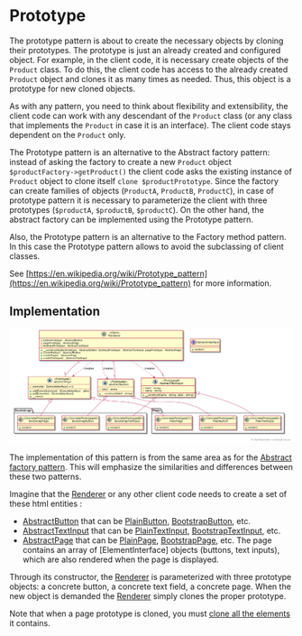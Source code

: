 Prototype
=========

The prototype pattern is about to create the necessary objects by cloning their prototypes. 
The prototype is just an already created and configured object.
For example, in the client code, it is necessary create objects of the `Product` class. 
To do this, the client code has access to the already created `Product` object and clones it as many times as needed.
Thus, this object is a prototype for new cloned objects.

As with any pattern, you need to think about flexibility and extensibility, the client code can work with any descendant 
of the `Product` class (or any class that implements the `Product` in case it is an interface). 
The client code stays dependent on the `Product` only. 

The Prototype pattern is an alternative to the Abstract factory pattern: 
instead of asking the factory to create a new `Product` object `$productFactory->getProduct()` the client code 
asks the existing instance of `Product` object to clone itself `clone $productPrototype`. 
Since the factory can create families of objects (`ProductA`, `ProductB`, `ProductC`),
in case of prototype pattern it is necessary to parameterize the client with three prototypes 
(`$productA`, `$productB`, `$productC`).
On the other hand, the abstract factory can be implemented using the Prototype pattern.

Also, the Prototype pattern is an alternative to the Factory method pattern. 
In this case the Prototype pattern allows to avoid the subclassing of client classes.

See [https://en.wikipedia.org/wiki/Prototype_pattern](https://en.wikipedia.org/wiki/Prototype_pattern) for more information.

## Implementation

![Prototype pattern class diagram](doc/prototype_class_diagram.png)

The implementation of this pattern is from the same area as for the [Abstract factory pattern].
This will emphasize the similarities and differences between these two patterns.

Imagine that the [Renderer] or any other client code needs to create a set of these html entities : 
- [AbstractButton] that can be [PlainButton], [BootstrapButton], etc.
- [AbstractTextInput] that can be [PlainTextInput], [BootstrapTextInput], etc.
- [AbstractPage] that can be [PlainPage], [BootstrapPage], etc. 
The page contains an array of [ElementInterface] objects (buttons, text inputs), which are also rendered when the page is displayed.

Through its constructor, the [Renderer] is parameterized with three prototype objects: a concrete button, a concrete text field, a concrete page.
When the new object is demanded the [Renderer] simply clones the proper prototype.

Note that when a page prototype is cloned, you must [clone all the elements] it contains.

[Abstract factory pattern]: ../AbstractFactory
[Renderer]: Renderer.php

[AbstractButton]: AbstractButton.php
[PlainTextInput]: Plain/PlainTextInput.php
[BootstrapTextInput]: Bootstrap/BootstrapTextInput.php

[AbstractTextInput]: AbstractTextInput.php
[PlainButton]: Plain/PlainButton.php
[BootstrapButton]: Bootstrap/BootstrapButton.php

[AbstractPage]: AbstractPage.php
[PlainPage]: Plain/PlainPage.php
[BootstrapPage]: Bootstrap/BootstrapPage.php
[clone all the elements]: AbstractPage.php#L47
